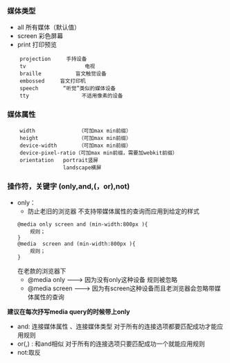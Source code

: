 ### 媒体类型
- all     所有媒体（默认值）
- screen  彩色屏幕
- print   打印预览

```
    projection     手持设备
    tv                   电视
    braille           盲文触觉设备
    embossed     盲文打印机
    speech        “听觉”类似的媒体设备
    tty                 不适用像素的设备
```

### 媒体属性
```
    width			   （可加max min前缀）
	height			   （可加max min前缀）
	device-width	   （可加max min前缀）
	device-pixel-ratio（可加max min前缀，需要加webkit前缀）
	orientation   portrait竖屏
				  landscape横屏
```
### 操作符，关键字 (only,and,(，or),not)
- only：
	- 防止老旧的浏览器  不支持带媒体属性的查询而应用到给定的样式
	```
	@media only screen and (min-width:800px ){
		规则；
	}
	@media  screen and (min-width:800px ){
		规则；
	}
	```
	在老款的浏览器下
	- @media only    --->    因为没有only这种设备 规则被忽略
	- @media screen --->   因为有screen这种设备而且老浏览器会忽略带媒体属性的查询


**建议在每次抒写media query的时候带上only**

- and:
	连接媒体属性 、连接媒体类型
	对于所有的连接选项都要匹配成功才能应用规则
- or(,) : 和and相似
	对于所有的连接选项只要匹配成功一个就能应用规则
- not:取反